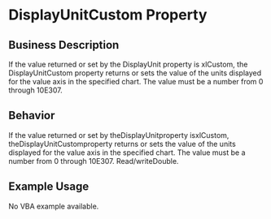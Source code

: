 # DisplayUnitCustom Property

## Business Description
If the value returned or set by the DisplayUnit property is xlCustom, the DisplayUnitCustom property returns or sets the value of the units displayed for the value axis in the specified chart. The value must be a number from 0 through 10E307.

## Behavior
If the value returned or set by theDisplayUnitproperty isxlCustom, theDisplayUnitCustomproperty returns or sets the value of the units displayed for the value axis in the specified chart. The value must be a number from 0 through 10E307. Read/writeDouble.

## Example Usage
No VBA example available.
